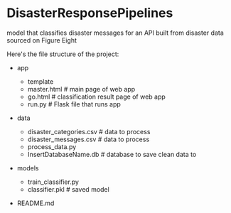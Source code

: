 # DisasterResponsePipelines
model that classifies disaster messages for an API built from disaster data sourced on Figure Eight


Here's the file structure of the project:

- app
  - template
  - master.html  # main page of web app
  - go.html  # classification result page of web app
  - run.py  # Flask file that runs app

- data
  - disaster_categories.csv  # data to process 
  - disaster_messages.csv  # data to process
  - process_data.py
  - InsertDatabaseName.db   # database to save clean data to

- models
  - train_classifier.py
  - classifier.pkl  # saved model 

- README.md
